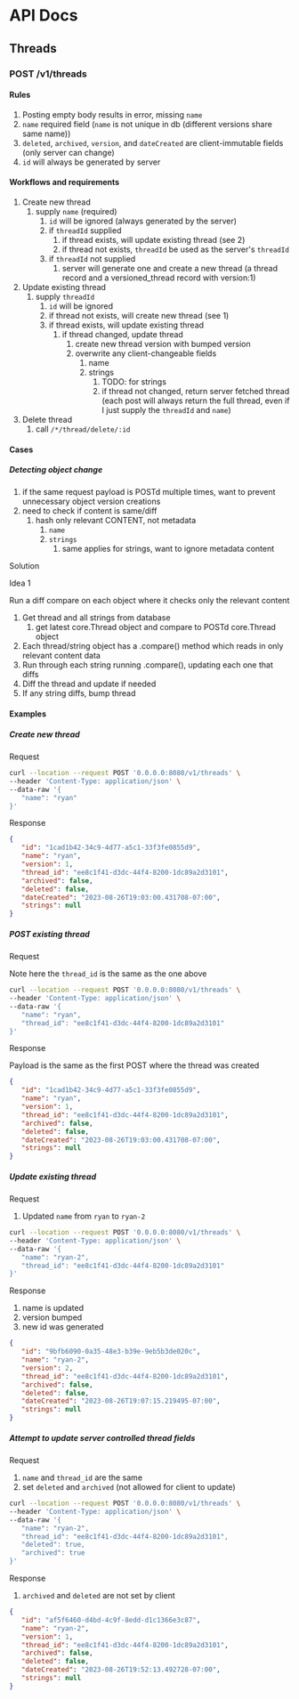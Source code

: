 # API Docs

## Threads

### POST /v1/threads

#### Rules

1. Posting empty body results in error, missing `name`
2. `name` required field (`name` is not unique in db (different versions share same name))
3. `deleted`, `archived`, `version`, and `dateCreated` are client-immutable fields (only server can change)
4. `id` will always be generated by server

#### Workflows and requirements

1. Create new thread
   1. supply `name` (required)
      1. `id` will be ignored (always generated by the server)
      2. if `threadId` supplied
         1. if thread exists, will update existing thread (see 2)
         2. if thread not exists, `threadId` be used as the server's `threadId`
      3. if `threadId` not supplied
         1. server will generate one and create a new thread (a thread record and a versioned_thread record with version:1)
2. Update existing thread
   1. supply `threadId`
      1. `id` will be ignored
      2. if thread not exists, will create new thread (see 1)
      3. if thread exists, will update existing thread
         1. if thread changed, update thread
            1. create new thread version with bumped version
            2. overwrite any client-changeable fields
               1. name
               2. strings
                  1. TODO: for strings
                  2. if thread not changed, return server fetched thread (each post will always return the full thread, even if I just supply the `threadId` and `name`)
3. Delete thread
   1. call `/*/thread/delete/:id`

#### Cases

##### Detecting object change

1. if the same request payload is POSTd multiple times, want to prevent unnecessary object version creations
2. need to check if content is same/diff
   1. hash only relevant CONTENT, not metadata
      1. `name`
      2. `strings`
         1. same applies for strings, want to ignore metadata content

Solution

Idea 1

Run a diff compare on each object where it checks only the relevant content

1. Get thread and all strings from database
   1. get latest core.Thread object and compare to POSTd core.Thread object
2. Each thread/string object has a .compare() method which reads in only relevant content data
3. Run through each string running .compare(), updating each one that diffs
4. Diff the thread and update if needed
5. If any string diffs, bump thread

#### Examples

##### Create new thread

Request

```bash
curl --location --request POST '0.0.0.0:8080/v1/threads' \
--header 'Content-Type: application/json' \
--data-raw '{
   "name": "ryan"
}'
```

Response

```json
{
   "id": "1cad1b42-34c9-4d77-a5c1-33f3fe0855d9",
   "name": "ryan",
   "version": 1,
   "thread_id": "ee8c1f41-d3dc-44f4-8200-1dc89a2d3101",
   "archived": false,
   "deleted": false,
   "dateCreated": "2023-08-26T19:03:00.431708-07:00",
   "strings": null
}
```

##### POST existing thread

Request

Note here the `thread_id` is the same as the one above

```bash
curl --location --request POST '0.0.0.0:8080/v1/threads' \
--header 'Content-Type: application/json' \
--data-raw '{
   "name": "ryan",
   "thread_id": "ee8c1f41-d3dc-44f4-8200-1dc89a2d3101"
}'
```

Response

Payload is the same as the first POST where the thread was created

```json
{
   "id": "1cad1b42-34c9-4d77-a5c1-33f3fe0855d9",
   "name": "ryan",
   "version": 1,
   "thread_id": "ee8c1f41-d3dc-44f4-8200-1dc89a2d3101",
   "archived": false,
   "deleted": false,
   "dateCreated": "2023-08-26T19:03:00.431708-07:00",
   "strings": null
}
```

##### Update existing thread

Request

1. Updated `name` from `ryan` to `ryan-2`

```bash
curl --location --request POST '0.0.0.0:8080/v1/threads' \
--header 'Content-Type: application/json' \
--data-raw '{
   "name": "ryan-2",
   "thread_id": "ee8c1f41-d3dc-44f4-8200-1dc89a2d3101"
}'
```

Response

1. name is updated
2. version bumped
3. new id was generated

```json
{
   "id": "9bfb6090-0a35-48e3-b39e-9eb5b3de020c",
   "name": "ryan-2",
   "version": 2,
   "thread_id": "ee8c1f41-d3dc-44f4-8200-1dc89a2d3101",
   "archived": false,
   "deleted": false,
   "dateCreated": "2023-08-26T19:07:15.219495-07:00",
   "strings": null
}
```

##### Attempt to update server controlled thread fields

Request

1. `name` and `thread_id` are the same
2. set `deleted` and `archived` (not allowed for client to update)

```bash
curl --location --request POST '0.0.0.0:8080/v1/threads' \
--header 'Content-Type: application/json' \
--data-raw '{
   "name": "ryan-2",
   "thread_id": "ee8c1f41-d3dc-44f4-8200-1dc89a2d3101",
   "deleted": true,
   "archived": true
}'
```

Response

1. `archived` and `deleted` are not set by client

```json
{
   "id": "af5f6460-d4bd-4c9f-8edd-d1c1366e3c87",
   "name": "ryan-2",
   "version": 1,
   "thread_id": "ee8c1f41-d3dc-44f4-8200-1dc89a2d3101",
   "archived": false,
   "deleted": false,
   "dateCreated": "2023-08-26T19:52:13.492728-07:00",
   "strings": null
}
```